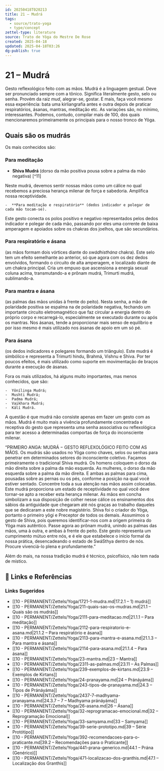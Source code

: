 ```yaml
---
id: 20250418T020213
title: 21 – Mudrá
tags:
  - source/trato-yoga
  - type/concept
zettel-type: literature
source: Trato de Yôga do Mestre De Rose
created: 2025-04-18
updated: 2025-04-18T03:26
dg-publish: true
---
```


# 21 – Mudrá

Gesto reflexológico feito com as mãos. Mudrá é a linguagem gestual. Deve ser pronunciado sempre com a tônico. Significa literalmente gesto, selo ou senha. Provém da raiz *mud*, alegrar-se, gostar. E mais, faça você mesmo essa experiência: bata uma kirliangrafia antes e outra depois de praticar respiratórios, ásanas, mantras, meditação etc. As variações são, no mínimo, interessantes. Podemos, contudo, compilar mais de 100, dos quais mencionaremos primeiramente os principais para o nosso tronco de Yôga.

## Quais são os mudrás

Os mais conhecidos são:

### Para meditação
-  **Shiva Mudrá** (dorso da mão positiva pousa sobre a palma da mão negativa) [^11]

Neste mudrá, devemos sentir nossas mãos como um cálice no qual recebemos a preciosa herança milenar de força e sabedoria. Amplifica nossa receptividade.

    -  **Para meditação e respiratório** (dedos indicador e polegar de cada mão tocam-se).

Este gesto conecta os polos positivo e negativo representados pelos dedos indicador e polegar de cada mão, passando por eles uma corrente de baixa amperagem e apoiados sobre os chakras dos joelhos, que são secundários.
### Para respiratório e ásana
(as mãos formam dois vórtices diante do *swádhisthána* chakra). 
Este selo tem um efeito semelhante ao anterior, só que agora com os dez dedos envolvidos, formando o circuito de alta amperagem, e localizado diante de um chakra principal. Cria um empuxo que ascensiona a energia sexual coluna acima, transmutando-a e prônam mudrá, Trimurti mudrá, sublimando-a.
### Para mantra e ásana
(as palmas das mãos unidas à frente do peito). 
Nesta senha, a mão de polaridade positiva se espalma na de polaridade negativa, fechando um importante circuito eletromagnético que faz circular a energia dentro do próprio corpo e recarregá-lo, especialmente se executado durante ou após os mantras. Nos ásanas, tende a proporcionar mais senso de equilíbrio e por isso mesmo é mais utilizado nos ásanas de apoio em um só pé.
### Para ásana
(os dedos indicadores e polegares formando um triângulo). 
Este mudrá é simbólico e representa a Trimurti hindu, Brahmá, Vishnu e Shiva. Por ter poucos efeitos, é mais utilizado como suporte em movimentação de braços durante a execução de ásanas.

Fora os mais utilizados, há alguns muito importantes, mas menos conhecidos, que são:

    -  Yônílinga Mudrá;
    -  Mushti Mudrá;
    -  Padma Mudrá;
    -  Vaikhara Mudrá;
    -  Kálí Mudrá.

A questão é que mudrá não consiste apenas em fazer um gesto com as mãos. Mudrá é muito mais a vivência profundamente concentrada e receptiva do gesto que representa uma senha associativa ou reflexológica para ter acesso a determinadas comportas de força do inconsciente milenar.

“PRIMEIRO ANGA: MUDRÁ − GESTO REFLEXOLÓGICO FEITO COM AS MÃOS. Os mudrás são usados no Yôga como chaves, selos ou senhas para penetrar em determinados setores do inconsciente coletivo. Façamos primeiramente o tradicional Shiva mudrá. Os homens coloquem o dorso da mão direita sobre a palma da mão esquerda. As mulheres, o dorso da mão esquerda sobre a palma da mão direita. E ambas as palmas para cima, pousadas sobre as pernas ou os pés, conforme a posição na qual você estiver sentado. Concentre toda a sua atenção nas mãos assim colocadas. Este mudrá proporciona um estado de receptividade no qual você deve tornar-se apto a receber esta herança milenar. As mãos em concha simbolizam a sua disposição de colher nesse cálice os ensinamentos dos sábios da antiguidade que chegaram até nós graças ao trabalho daqueles que se dedicaram a este nobre magistério. Shiva foi o criador do Yôga, portanto o primeiro yôgi e Preceptor de todos os demais. Assumimos o gesto de Shiva, pois queremos identificar-nos com a origem primeira do Yôga mais autêntico. Passe agora ao prônam mudrá, unindo as palmas das mãos, uma à outra, e ambas à frente do peito. Este gesto representa um cumprimento mútuo entre nós, e é ele que estabelece o início formal da nossa prática, desencadeando o estado de SwáSthya dentro de nós. Procure vivenciá-lo plena e profundamente.”

Além do mais, na nossa tradição mudrá é técnico, psicofísico, não tem nada de místico.


## 🔗 Links e Referências











### Links Sugeridos

- [[10 - PERMANENT/Zettels/Yoga/1721-1-mudra.md\|17.2.1 – 1) mudrá]]
- [[10 - PERMANENT/Zettels/Yoga/211-quais-sao-os-mudras.md\|21.1 – Quais são os mudrás]]
- [[10 - PERMANENT/Zettels/Yoga/2111-para-meditacao.md\|21.1.1 – Para meditação]]
- [[10 - PERMANENT/Zettels/Yoga/2112-para-respiratorio-e-asana.md\|21.1.2 – Para respiratório e ásana]]
- [[10 - PERMANENT/Zettels/Yoga/2113-para-mantra-e-asana.md\|21.1.3 – Para mantra e ásana]]
- [[10 - PERMANENT/Zettels/Yoga/2114-para-asana.md\|21.1.4 – Para ásana]]
- [[10 - PERMANENT/Zettels/Yoga/23-mantra.md\|23 – Mantra]]
- [[10 - PERMANENT/Zettels/Yoga/2311-as-palmas.md\|23.11 – As Palmas]]
- [[10 - PERMANENT/Zettels/Yoga/239-exemplos-de-kirtans.md\|23.9 – Exemplos de Kirtans]]
- [[10 - PERMANENT/Zettels/Yoga/24-pranayama.md\|24 – Pránáyáma]]
- [[10 - PERMANENT/Zettels/Yoga/243-tipos-de-pranayama.md\|24.3 – Tipos de Pránáyáma]]
- [[10 - PERMANENT/Zettels/Yoga/2437-7-madhyama-pranayama.md\|24.3.7 – 7 – Madhyama pránáyáma]]
- [[10 - PERMANENT/Zettels/Yoga/26-asana.md\|26 – Ásana]]
- [[10 - PERMANENT/Zettels/Yoga/32-reprogramacao-emocional.md\|32 – Reprogramação Emocional]]
- [[10 - PERMANENT/Zettels/Yoga/33-samyama.md\|33 – Samyama]]
- [[10 - PERMANENT/Zettels/Yoga/39-serie-prototipo.md\|39 – Série Protótipo]]
- [[10 - PERMANENT/Zettels/Yoga/392-recomendacoes-para-o-praticante.md\|39.2 – Recomendações para o Praticante]]
- [[10 - PERMANENT/Zettels/Yoga/441-prana-generico.md\|44.1 – Prána (Genérico)]]
- [[10 - PERMANENT/Zettels/Yoga/471-localizacao-dos-granthis.md\|47.1 – Localização dos Granthis]]